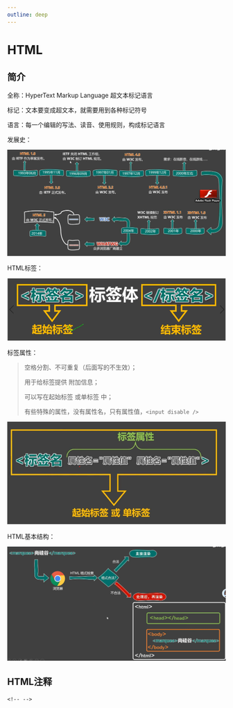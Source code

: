 ```yaml
---
outline: deep
---
```


# HTML

## 简介

全称：HyperText Markup Language  超文本标记语言

标记：文本要变成超文本，就需要用到各种标记符号

语言：每一个编辑的写法、读音、使用规则，构成标记语言

发展史：

![html发展史](../public/html/202406230905212.png)

HTML标签：

![](../public/html/202406230920563.png)

标签属性：

> 空格分割、不可重复（后面写的不生效）；
>
> 用于给标签提供 附加信息；
>
> 可以写在起始标签 或单标签 中；
>
> 有些特殊的属性，没有属性名，只有属性值，`<input disable />`

![](../public/html/202406230933221.png)

HTML基本结构：

![](../public/html/202406230942748.png)

## HTML注释

`<!-- -->`